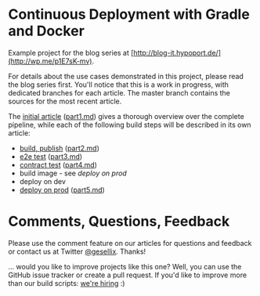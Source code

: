 Continuous Deployment with Gradle and Docker
============================================

Example project for the blog series at [http://blog-it.hypoport.de/](http://wp.me/p1E7sK-mv).

For details about the use cases demonstrated in this project, please read the blog series first. You'll notice that
this is a work in progress, with dedicated branches for each article. The master branch contains the sources for the
most recent article.

The [initial article](http://wp.me/p1E7sK-mv) ([part1.md](https://github.com/gesellix/pipeline-with-gradle-and-docker/blob/master/articles/part1.md))
gives a thorough overview over the complete pipeline, while each of the following build steps will be described in its own article:

* [build, publish](http://wp.me/p1E7sK-nG) ([part2.md](https://github.com/gesellix/pipeline-with-gradle-and-docker/blob/master/articles/part2.md))
* [e2e test](http://wp.me/p1E7sK-oI) ([part3.md](https://github.com/gesellix/pipeline-with-gradle-and-docker/blob/master/articles/part3.md))
* [contract test](http://wp.me/p1E7sK-ps) ([part4.md](https://github.com/gesellix/pipeline-with-gradle-and-docker/blob/master/articles/part4.md))
* build image - see *deploy on prod*
* deploy on dev
* [deploy on prod](http://wp.me/p1E7sK-pV) ([part5.md](https://github.com/gesellix/pipeline-with-gradle-and-docker/blob/master/articles/part5.md))


Comments, Questions, Feedback
=============================

Please use the comment feature on our articles for questions and feedback or contact us at Twitter [@gesellix](https://twitter.com/gesellix). Thanks!


... would you like to improve projects like this one? Well, you can use the GitHub issue tracker or create a pull request.
If you'd like to improve more than our build scripts: [we're hiring](http://www.hypoport.de/stellenangebote.html) :)

